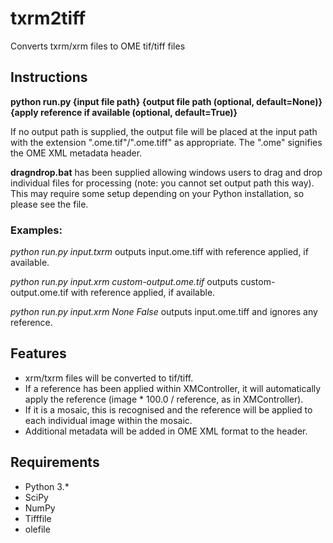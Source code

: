 # txrm2tiff

Converts txrm/xrm files to OME tif/tiff files

## Instructions

**python run.py {input file path} {output file path (optional, default=None)} {apply reference if available (optional, default=True)}**

If no output path is supplied, the output file will be placed at the input path with the extension ".ome.tif"/".ome.tiff" as appropriate. The ".ome" signifies the OME XML metadata header.

**dragndrop.bat** has been supplied allowing windows users to drag and drop individual files for processing (note: you cannot set output path this way). This may require some setup depending on your Python installation, so please see the file.

### Examples:
_python run.py input.txrm_ outputs input.ome.tiff with reference applied, if available.

_python run.py input.xrm custom-output.ome.tif_ outputs custom-output.ome.tif with reference applied, if available.

_python run.py input.xrm None False_ outputs input.ome.tiff and ignores any reference.


## Features
* xrm/txrm files will be converted to tif/tiff.
* If a reference has been applied within XMController, it will automatically apply the reference (image * 100.0 / reference, as in XMController).
* If it is a mosaic, this is recognised and the reference will be applied to each individual image within the mosaic.
* Additional metadata will be added in OME XML format to the header.


## Requirements
* Python 3.*
* SciPy
* NumPy
* Tifffile
* olefile
